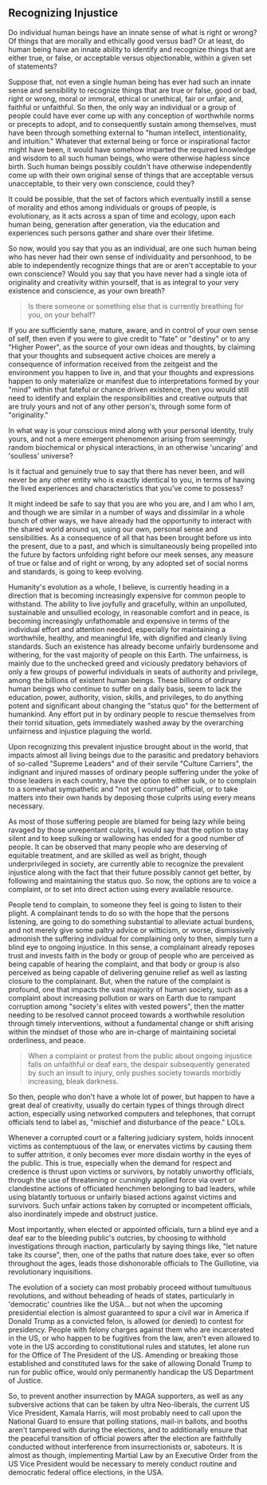 ## Recognizing Injustice

Do individual human beings have an innate sense of what is right or wrong? Of things that are morally and ethically good versus bad? Or at least, do human being have an innate ability to identify and recognize things that are either true, or false, or acceptable versus objectionable, within a given set of statements?  

Suppose that, not even a single human being has ever had such an innate sense and sensibility to recognize things that are true or false, good or bad, right or wrong, moral or immoral, ethical or unethical, fair or unfair, and, faithful or unfaithful. So then, the only way an individual or a group of people could have ever come up with any conception of worthwhile norms or precepts to adopt, and to consequently sustain among themselves, must have been through something external to "human intellect, intentionality, and intuition." Whatever that external being or force or inspirational factor might have been, it would have somehow imparted the required knowledge and wisdom to all such human beings, who were otherwise hapless since birth. Such human beings possibly couldn't have otherwise independently come up with their own original sense of things that are acceptable versus unacceptable, to their very own conscience, could they? 

It could be possible, that the set of factors which eventually instill a sense of morality and ethos among individuals or groups of people, is evolutionary, as it acts across a span of time and ecology, upon each human being, generation after generation, via the education and experiences such persons gather and share over their lifetime. 

So now, would you say that you as an individual, are one such human being who has never had their own sense of individuality and personhood, to be able to independently recognize things that are or aren't acceptable to your own conscience? Would you say that you have never had a single iota of originality and creativity within yourself, that is as integral to your very existence and conscience, as your own breath? 

>Is there someone or something else that is currently breathing for you, on your behalf? 

If you are sufficiently sane, mature, aware, and in control of your own sense of self, then even if you were to give credit to "fate" or "destiny" or to any "Higher Power", as the source of your own ideas and thoughts, by claiming that your thoughts and subsequent active choices are merely a consequence of information received from the zeitgeist and the environment you happen to live in, and that your thoughts and expressions happen to only materialize or manifest due to interpretations formed by your "mind" within that fateful or chance driven existence, then you would still need to identify and explain the responsibilities and creative outputs that are truly yours and not of any other person's, through some form of "originality." 

In what way is your conscious mind along with your personal identity, truly yours, and not a mere emergent phenomenon arising from seemingly random biochemical or physical interactions, in an otherwise 'uncaring' and 'soulless' universe? 

Is it factual and genuinely true to say that there has never been, and will never be any other entity who is exactly identical to you, in terms of having the lived experiences and characteristics that you've come to possess? 

It might indeed be safe to say that you are who you are, and I am who I am, and though we are similar in a number of ways and dissimilar in a whole bunch of other ways, we have already had the opportunity to interact with the shared world around us, using our own, personal sense and sensibilities. As a consequence of all that has been brought before us into the present, due to a past, and which is simultaneously being propelled into the future by factors unfolding right before our meek senses, any measure of true or false and of right or wrong, by any adopted set of social norms and standards, is going to keep evolving. 

Humanity's evolution as a whole, I believe, is currently heading in a direction that is becoming increasingly expensive for common people to withstand. The ability to live joyfully and gracefully, within an unpolluted, sustainable and unsullied ecology, in reasonable comfort and in peace, is becoming increasingly unfathomable and expensive in terms of the individual effort and attention needed, especially for maintaining a worthwhile, healthy, and meaningful life, with dignified and cleanly living standards. Such an existence has already become unfairly burdensome and withering, for the vast majority of people on this Earth. The unfairness, is mainly due to the unchecked greed and viciously predatory behaviors of only a few groups of powerful individuals in seats of authority and privilege, among the billions of existent human beings. These billions of ordinary human beings who continue to suffer on a daily basis, seem to lack the education, power, authority, vision, skills, and privileges, to do anything potent and significant about changing the "status quo" for the betterment of humankind. Any effort put in by ordinary people to rescue themselves from their torrid situation, gets immediately washed away by the overarching unfairness and injustice plaguing the world.  

Upon recognizing this prevalent injustice brought about in the world, that impacts almost all living beings due to the parasitic and predatory behaviors of so-called "Supreme Leaders" and of their servile "Culture Carriers", the indignant and injured masses of ordinary people suffering under the yoke of those leaders in each country, have the option to either sulk, or to complain to a somewhat sympathetic and "not yet corrupted" official, or to take matters into their own hands by deposing those culprits using every means necessary. 

As most of those suffering people are blamed for being lazy while being ravaged by those unrepentant culprits, I would say that the option to stay silent and to keep sulking or wallowing has ended for a good number of people. It can be observed that many people who are deserving of equitable treatment, and are skilled as well as bright, though underprivileged in society, are currently able to recognize the prevalent injustice along with the fact that their future possibly cannot get better, by following and maintaining the status quo. So now, the options are to voice a complaint, or to set into direct action using every available resource. 

People tend to complain, to someone they feel is going to listen to their plight. A complainant tends to do so with the hope that the persons listening, are going to do something substantial to alleviate actual burdens, and not merely give some paltry advice or witticism, or worse, dismissively admonish the suffering individual for complaining only to then, simply turn a blind eye to ongoing injustice. In this sense, a complainant already reposes trust and invests faith in the body or group of people who are perceived as being capable of hearing the complaint, and that body or group is also perceived as being capable of delivering genuine relief as well as lasting closure to the complainant. But, when the nature of the complaint is profound, one that impacts the vast majority of human society, such as a complaint about increasing pollution or wars on Earth due to rampant corruption among "society's elites with vested powers", then the matter needing to be resolved cannot proceed towards a worthwhile resolution through timely interventions, without a fundamental change or shift arising within the mindset of those who are in-charge of maintaining societal orderliness, and peace. 

>When a complaint or protest from the public about ongoing injustice falls on unfaithful or deaf ears, the despair subsequently generated by such an insult to injury, only pushes society towards morbidly increasing, bleak darkness. 

So then, people who don't have a whole lot of power, but happen to have a great deal of creativity, usually do certain types of things through direct action, especially using networked computers and telephones, that corrupt officials tend to label as, "mischief and disturbance of the peace." LOLs.

Whenever a corrupted court or a faltering judiciary system, holds innocent victims as contemptuous of the law, or enervates victims by causing them to suffer attrition, it only becomes ever more disdain worthy in the eyes of the public. This is true, especially when the demand for respect and credence is thrust upon victims or survivors, by notably unworthy officials, through the use of threatening or cunningly applied force via overt or clandestine actions of officiated henchmen belonging to bad leaders, while using blatantly tortuous or unfairly biased actions against victims and survivors. Such unfair actions taken by corrupted or incompetent officials, also inordinately impede and obstruct justice.  

Most importantly, when elected or appointed officials, turn a blind eye and a deaf ear to the bleeding public's outcries, by choosing to withhold investigations through inaction, particularly by saying things like, "let nature take its course", then, one of the paths that nature does take, ever so often throughout the ages, leads those dishonorable officials to The Guillotine, via revolutionary inquisitions. 
   
The evolution of a society can most probably proceed without tumultuous revolutions, and without beheading of heads of states, particularly in 'democratic' countries like the USA... but not when the upcoming presidential election is almost guaranteed to spur a civil war in America if Donald Trump as a convicted felon, is allowed (or denied) to contest for presidency. People with felony charges against them who are incarcerated in the US, or who happen to be fugitives from the law, aren't even allowed to vote in the US according to constitutional rules and statutes, let alone run for the Office of The President of the US. Amending or breaking those established and constituted laws for the sake of allowing Donald Trump to run for public office, would only permanently handicap the US Department of Justice.  

So, to prevent another insurrection by MAGA supporters, as well as any subversive actions that can be taken by ultra Neo-liberals, the current US Vice President, Kamala Harris, will most probably need to call upon the National Guard to ensure that polling stations, mail-in ballots, and booths aren't tampered with during the elections, and to additionally ensure that the peaceful transition of official powers after the election are faithfully conducted without interference from insurrectionists or, saboteurs. It is almost as though, implementing Martial Law by an Executive Order from the US Vice President would be necessary to merely conduct routine and democratic federal office elections, in the USA. 